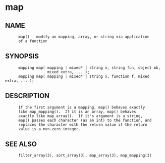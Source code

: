 # map
## NAME
          map() - modify an mapping, array, or string via application
          of a function

## SYNOPSIS
          mapping map( mapping | mixed* | string x, string fun, object ob,
                       mixed extra, ... );
          mapping map( mapping | mixed* | string x, function f, mixed extra, ... );

## DESCRIPTION
          If the first argument is a mapping, map() behaves exactly
          like map_mapping().  If it is an array, map() behaves
          exactly like map_array().  If it's argument is a string,
          map() passes each character (as an int) to the function, and
          replaces the character with the return value if the return
          value is a non-zero integer.

## SEE ALSO
          filter_array(3), sort_array(3), map_array(3), map_mapping(3)
